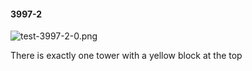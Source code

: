 #### 3997-2
![test-3997-2-0.png](https://github.com/lil-lab/nlvr/raw/master/nlvr/test/images/6/test-3997-2-0.png "test-3997-2-0.png")

There is exactly one tower with a yellow block at the top